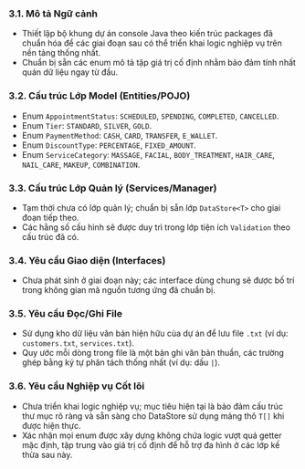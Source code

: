 ### 3.1. Mô tả Ngữ cảnh
- Thiết lập bộ khung dự án console Java theo kiến trúc packages đã chuẩn hóa để các giai đoạn sau có thể triển khai logic nghiệp vụ trên nền tảng thống nhất.
- Chuẩn bị sẵn các enum mô tả tập giá trị cố định nhằm bảo đảm tính nhất quán dữ liệu ngay từ đầu.

### 3.2. Cấu trúc Lớp Model (Entities/POJO)
- Enum `AppointmentStatus`: `SCHEDULED`, `SPENDING`, `COMPLETED`, `CANCELLED`.
- Enum `Tier`: `STANDARD`, `SILVER`, `GOLD`.
- Enum `PaymentMethod`: `CASH`, `CARD`, `TRANSFER`, `E_WALLET`.
- Enum `DiscountType`: `PERCENTAGE`, `FIXED_AMOUNT`.
- Enum `ServiceCategory`: `MASSAGE`, `FACIAL`, `BODY_TREATMENT`, `HAIR_CARE`, `NAIL_CARE`, `MAKEUP`, `COMBINATION`.

### 3.3. Cấu trúc Lớp Quản lý (Services/Manager)
- Tạm thời chưa có lớp quản lý; chuẩn bị sẵn lớp `DataStore<T>` cho giai đoạn tiếp theo.
- Các hằng số cấu hình sẽ được duy trì trong lớp tiện ích `Validation` theo cấu trúc đã có.

### 3.4. Yêu cầu Giao diện (Interfaces)
- Chưa phát sinh ở giai đoạn này; các interface dùng chung sẽ được bố trí trong không gian mã nguồn tương ứng đã chuẩn bị.

### 3.5. Yêu cầu Đọc/Ghi File
- Sử dụng kho dữ liệu văn bản hiện hữu của dự án để lưu file `.txt` (ví dụ: `customers.txt`, `services.txt`).
- Quy ước mỗi dòng trong file là một bản ghi văn bản thuần, các trường ghép bằng ký tự phân tách thống nhất (ví dụ: dấu `|`).

### 3.6. Yêu cầu Nghiệp vụ Cốt lõi
- Chưa triển khai logic nghiệp vụ; mục tiêu hiện tại là bảo đảm cấu trúc thư mục rõ ràng và sẵn sàng cho DataStore sử dụng mảng thô `T[]` khi được hiện thực.
- Xác nhận mọi enum được xây dựng không chứa logic vượt quá getter mặc định, tập trung vào giá trị cố định để hỗ trợ đa hình ở các lớp kế thừa sau này.
